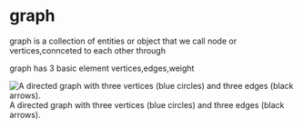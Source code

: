 # graph


graph is a collection of entities or object that we call node or vertices,connceted to each other through

graph has 3 basic element vertices,edges,weight 


![A directed graph with three vertices (blue circles) and three edges (black arrows).](https://github.com/CN-CODEGOD/CN-CODEGOD/assets/166476136/b19662df-5e7c-4719-ad4c-2ec2b413ed35)
A directed graph with three vertices (blue circles) and three edges (black arrows).

